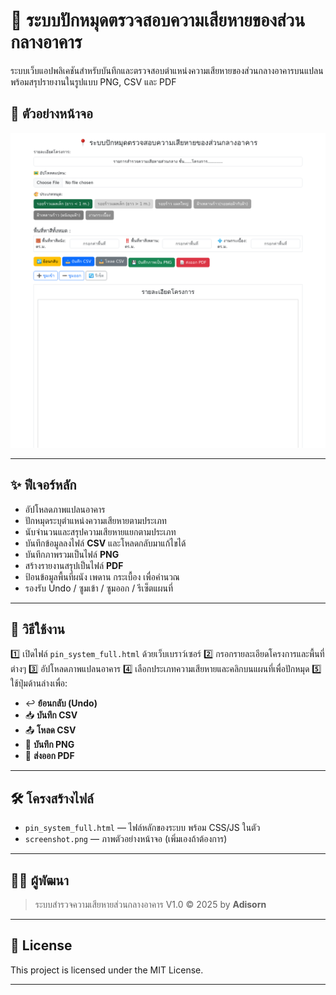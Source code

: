 # 📍 ระบบปักหมุดตรวจสอบความเสียหายของส่วนกลางอาคาร

ระบบเว็บแอปพลิเคชันสำหรับบันทึกและตรวจสอบตำแหน่งความเสียหายของส่วนกลางอาคารบนแปลน พร้อมสรุปรายงานในรูปแบบ PNG, CSV และ PDF

## 🔗 ตัวอย่างหน้าจอ

![screenshot](screenshot.png)

---

## ✨ ฟีเจอร์หลัก

* อัปโหลดภาพแปลนอาคาร
* ปักหมุดระบุตำแหน่งความเสียหายตามประเภท
* นับจำนวนและสรุปความเสียหายแยกตามประเภท
* บันทึกข้อมูลลงไฟล์ **CSV** และโหลดกลับมาแก้ไขได้
* บันทึกภาพรวมเป็นไฟล์ **PNG**
* สร้างรายงานสรุปเป็นไฟล์ **PDF**
* ป้อนข้อมูลพื้นที่ผนัง เพดาน กระเบื้อง เพื่อคำนวณ
* รองรับ Undo / ซูมเข้า / ซูมออก / รีเซ็ตแผนที่

---

## 🚀 วิธีใช้งาน

1️⃣ เปิดไฟล์ `pin_system_full.html` ด้วยเว็บเบราว์เซอร์
2️⃣ กรอกรายละเอียดโครงการและพื้นที่ต่างๆ
3️⃣ อัปโหลดภาพแปลนอาคาร
4️⃣ เลือกประเภทความเสียหายและคลิกบนแผนที่เพื่อปักหมุด
5️⃣ ใช้ปุ่มด้านล่างเพื่อ:

* ↩️ **ย้อนกลับ (Undo)**
* 📥 **บันทึก CSV**
* 📤 **โหลด CSV**
* 💾 **บันทึก PNG**
* 📄 **ส่งออก PDF**

---

## 🛠️ โครงสร้างไฟล์

* `pin_system_full.html` — ไฟล์หลักของระบบ พร้อม CSS/JS ในตัว
* `screenshot.png` — ภาพตัวอย่างหน้าจอ (เพิ่มเองถ้าต้องการ)

---

## 🧑‍💻 ผู้พัฒนา

> ระบบสำรวจความเสียหายส่วนกลางอาคาร V1.0
> © 2025 by **Adisorn**

---

## 📜 License

This project is licensed under the MIT License.

---
